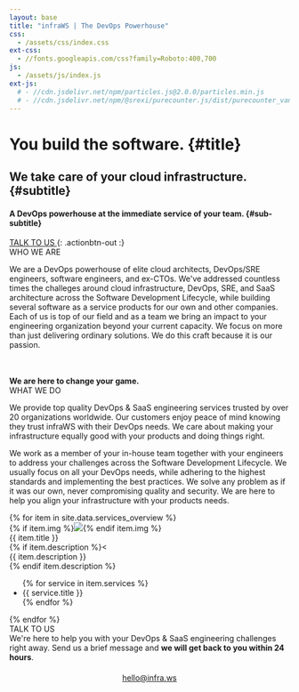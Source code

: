 ```yaml
---
layout: base
title: "infraWS | The DevOps Powerhouse"
css:
  - /assets/css/index.css
ext-css:
  - //fonts.googleapis.com/css?family=Roboto:400,700
js:
  - /assets/js/index.js
ext-js:
  # - //cdn.jsdelivr.net/npm/particles.js@2.0.0/particles.min.js
  # - //cdn.jsdelivr.net/npm/@srexi/purecounter.js/dist/purecounter_vanilla.js
---
```


<div id="header" markdown="1">

<div id="header-inner" markdown="1">

# You build the software. {#title}

## We take care of your cloud infrastructure. {#subtitle}

#### A DevOps powerhouse at the immediate service of your team. {#sub-subtitle}

<a href="/#contact" class="actionbtn">
  TALK TO US
</a>
{: .actionbtn-out :}

</div>

<!-- <div id="particles-js"></div> -->

</div>

<div id="main-sections">

<!-- <div class="cut-buffer aboutus-buffer"></div> -->

<div id="aboutus-out" class="page-section grey-section">
  <div id="aboutus">
    <div class="section-title">WHO WE ARE</div>
    <div class="section-text">
      <p>We are a DevOps powerhouse of elite cloud architects, DevOps/SRE engineers, software engineers, and ex-CTOs. We've addressed countless times the challeges around cloud infrastructure, DevOps, SRE, and SaaS architecture across the Software Development Lifecycle, while building several software as a service products for our own and other companies. Each of us is top of our field and as a team we bring an impact to your engineering organization beyond your current capacity. We focus on more than just delivering ordinary solutions. We do this craft because it is our passion.</p>
      <br /><br /><b>We are here to change your game. </b>
    </div>
  </div>
</div>

<div id="services-out" class="page-section cut1">
  <div id="services">
    <div class="section-title">WHAT WE DO</div>
    <div class="section-text">
      <p>We provide top quality DevOps & SaaS engineering services trusted by over 20 organizations worldwide. Our customers enjoy peace of mind knowing they trust infraWS with their DevOps needs. We care about making your infrastructure equally good with your products and doing things right.</p>
      <p>We work as a member of your in-house team together with your engineers to address your challenges across the Software Development Lifecycle. We usually focus on all your DevOps needs, while adhering to the highest standards and implementing the best practices. We solve any problem as if it was our own, never compromising quality and security. We are here to help you align your infrastructure with your products needs.</p>
    </div>
    <div id="portfolio">
      <div id="shinyapps-big">
        {% for item in site.data.services_overview %}
        <div class="shinyapp">
            {% if item.img %}<img class="appimg" src="/assets/img/screenshots/{{ app.img }}" />{% endif item.img %}
            <div class="apptitle">{{ item.title }}</div>
            {% if item.description %}<<div class="appdesc">{{ item.description }}</div>{% endif item.description %}
            <div>
              <ul>
              {% for service in item.services %}
                <li>{{ service.title }}</li>
              {% endfor %}
              </ul>
            </div>
          </div>
      {% endfor %}
      </div>
   <div class="section-text">
   </div>
  </div>
</div>
</div>
<!-- TODO: Add logos from major cloud providers we support-->
<div id="contact-out" class="page-section">
  <div id="contact">
    <div class="section-title">TALK TO US</div>
    <div class="section-text">
        We're here to help you with your DevOps & SaaS engineering challenges right away. Send us a brief message and <b>we will get back to you within 24 hours</b>.      
    </div>
    <div style="text-align: center; padding-top: 20px;">    
      <a href="mailto:hello@infra.ws?subject=Meeting inquiry" class="schedule-btn actionbtn">
        <span class="far fa-envelope" aria-hidden="true"></span>
        hello@infra.ws
      </a>
    </div>
  </div>
</div>
